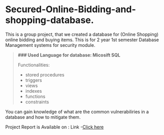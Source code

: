 # Secured-Online-Bidding-and-shopping-database.

  This is a group project, that we created a database for (Online Shopping) online bidding and buying items. This is for 2 year 1st semester Database Management systems for security module.

> **### Used Language for database: Micosift SQL**
> 
> Functionalities: 
  > - stored procedures
  > - triggers
  > - views
  > - indexes
  > - functions
  > - constraints
> 
You can gain knowledge of what are the common vulnerabiliries in a database and how to mitigate them.

Project Report is Available on : Link -[Click here](https://drive.google.com/file/d/1D3kIrK5UaqWyLxQYQXQfneRAvpTgJaaa/view?usp=sharing)

